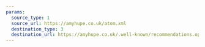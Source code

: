 ```yaml
---
params:
  source_type: 1
  source_url: https://amyhupe.co.uk/atom.xml
  destination_type: 3
  destination_url: https://amyhupe.co.uk/.well-known/recommendations.opml
---
```

